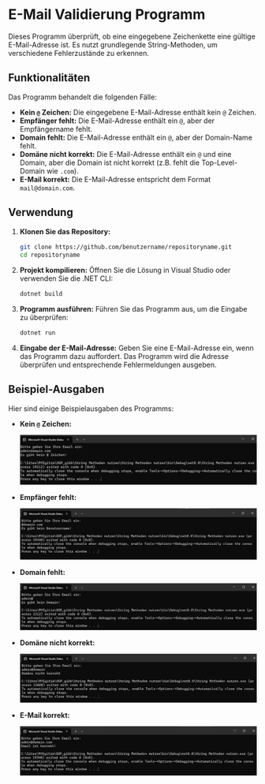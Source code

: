 # E-Mail Validierung Programm

Dieses Programm überprüft, ob eine eingegebene Zeichenkette eine gültige E-Mail-Adresse ist. Es nutzt grundlegende String-Methoden, um verschiedene Fehlerzustände zu erkennen.

## Funktionalitäten

Das Programm behandelt die folgenden Fälle:

- **Kein `@` Zeichen:** Die eingegebene E-Mail-Adresse enthält kein `@` Zeichen.
- **Empfänger fehlt:** Die E-Mail-Adresse enthält ein `@`, aber der Empfängername fehlt.
- **Domain fehlt:** Die E-Mail-Adresse enthält ein `@`, aber der Domain-Name fehlt.
- **Domäne nicht korrekt:** Die E-Mail-Adresse enthält ein `@` und eine Domain, aber die Domain ist nicht korrekt (z.B. fehlt die Top-Level-Domain wie `.com`).
- **E-Mail korrekt:** Die E-Mail-Adresse entspricht dem Format `mail@domain.com`.

## Verwendung

1. **Klonen Sie das Repository:**
    ```sh
    git clone https://github.com/benutzername/repositoryname.git
    cd repositoryname
    ```

2. **Projekt kompilieren:**
   Öffnen Sie die Lösung in Visual Studio oder verwenden Sie die .NET CLI:
    ```sh
    dotnet build
    ```

3. **Programm ausführen:**
   Führen Sie das Programm aus, um die Eingabe zu überprüfen:
    ```sh
    dotnet run
    ```

4. **Eingabe der E-Mail-Adresse:**
   Geben Sie eine E-Mail-Adresse ein, wenn das Programm dazu auffordert. Das Programm wird die Adresse überprüfen und entsprechende Fehlermeldungen ausgeben.

## Beispiel-Ausgaben

Hier sind einige Beispielausgaben des Programms:

- **Kein `@` Zeichen:**

    ![Kein @ Zeichen](Screenshot/Screenshot1.png)

- **Empfänger fehlt:**

    ![Empfänger fehlt](Screenshot/Screenshot2.png)

- **Domain fehlt:**

    ![Domain fehlt](Screenshot/Screenshot3.png)

- **Domäne nicht korrekt:**

    ![Domäne nicht korrekt](Screenshot/Screenshot4.png)

- **E-Mail korrekt:**

    ![E-Mail korrekt](Screenshot/Screenshot5.png)

